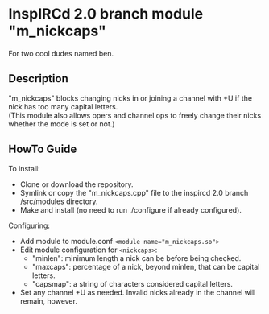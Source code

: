 # InspIRCd 2.0 branch module "m_nickcaps" #
For two cool dudes named ben.
## Description ##
"m_nickcaps" blocks changing nicks in or joining a channel with +U if the nick has too many capital letters.  
(This module also allows opers and channel ops to freely change their nicks whether the mode is set or not.)
## HowTo Guide ##
To install:
- Clone or download the repository.
- Symlink or copy the "m_nickcaps.cpp" file to the inspircd 2.0 branch /src/modules directory.
- Make and install (no need to run ./configure if already configured).

Configuring:
- Add module to module.conf `<module name="m_nickcaps.so">`
- Edit module configuration for `<nickcaps>`:
  - "minlen": minimum length a nick can be before being checked.
  - "maxcaps": percentage of a nick, beyond minlen, that can be capital letters.
  - "capsmap": a string of characters considered capital letters.
- Set any channel +U as needed. Invalid nicks already in the channel will remain, however.

